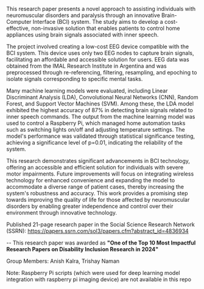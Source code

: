 This research paper presents a novel approach to assisting individuals with neuromuscular disorders and paralysis through an innovative Brain-Computer Interface (BCI) system. The study aims to develop a cost-effective, non-invasive solution that enables patients to control home appliances using brain signals associated with inner speech.

The project involved creating a low-cost EEG device compatible with the BCI system. This device uses only two EEG nodes to capture brain signals, facilitating an affordable and accessible solution for users. EEG data was obtained from the IMAL Research Institute in Argentina and was preprocessed through re-referencing, filtering, resampling, and epoching to isolate signals corresponding to specific mental tasks.

Many machine learning models were evaluated, including Linear Discriminant Analysis (LDA), Convolutional Neural Networks (CNN), Random Forest, and Support Vector Machines (SVM). Among these, the LDA model exhibited the highest accuracy of 87% in detecting brain signals related to inner speech commands. The output from the machine learning model was used to control a Raspberry Pi, which managed home automation tasks such as switching lights on/off and adjusting temperature settings. The model's performance was validated through statistical significance testing, achieving a significance level of p=0.01, indicating the reliability of the system.

This research demonstrates significant advancements in BCI technology, offering an accessible and efficient solution for individuals with severe motor impairments. Future improvements will focus on integrating wireless technology for enhanced convenience and expanding the model to accommodate a diverse range of patient cases, thereby increasing the system's robustness and accuracy. This work provides a promising step towards improving the quality of life for those affected by neuromuscular disorders by enabling greater independence and control over their environment through innovative technology.

Published 21-page research paper in the Social Science Research Network (SSRN): https://papers.ssrn.com/sol3/papers.cfm?abstract_id=4836934

-- This research paper was awarded as **"One of the Top 10 Most Impactful Research Papers on Disability Inclusion Research in 2024"**

Group Members: Anish Kalra, Trishay Naman

Note: Raspberry Pi scripts (which were used for deep learning model integration with raspberry pi imaging device) are not available in this repo
